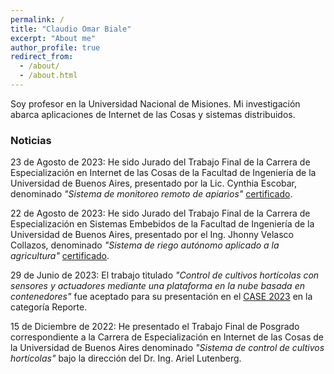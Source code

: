 ```yaml
---
permalink: /
title: "Claudio Omar Biale"
excerpt: "About me"
author_profile: true
redirect_from: 
  - /about/
  - /about.html
---
```


Soy profesor en la Universidad Nacional de Misiones. Mi investigación abarca aplicaciones de Internet de las Cosas y sistemas distribuidos.

### Noticias

23 de Agosto de 2023: He sido Jurado del Trabajo Final de la Carrera de Especialización en Internet de las Cosas de la Facultad de Ingeniería de la Universidad de Buenos Aires, presentado por la Lic. Cynthia Escobar, denominado *"Sistema de monitoreo remoto de apiarios"* [certificado](https://cbiale.github.io/files/certificados/Sistema_de_monitoreo_remoto_de_apiarios.pdf).

22 de Agosto de 2023: He sido Jurado del Trabajo Final de la Carrera de Especialización en Sistemas Embebidos de la Facultad de Ingeniería de la Universidad de Buenos Aires, presentado por el Ing. Jhonny Velasco Collazos, denominado *"Sistema de riego autónomo aplicado a la agricultura"* [certificado](https://cbiale.github.io/files/certificados/Sistema_de_riego_autónomo_aplicado_a_la_agricultura.pdf).

29 de Junio de 2023: El trabajo titulado *"Control de cultivos hortícolas con sensores y actuadores mediante una plataforma en la nube basada en contenedores"* fue aceptado para su presentación en el [CASE 2023](https://www.sase.com.ar/case/) en la categoría Reporte.

15 de Diciembre de 2022: He presentado el Trabajo Final de Posgrado correspondiente a la Carrera de Especialización en Internet de las Cosas de la Universidad de Buenos Aires denominado *"Sistema de control de cultivos hortícolas"* bajo la dirección del Dr. Ing. Ariel Lutenberg.
